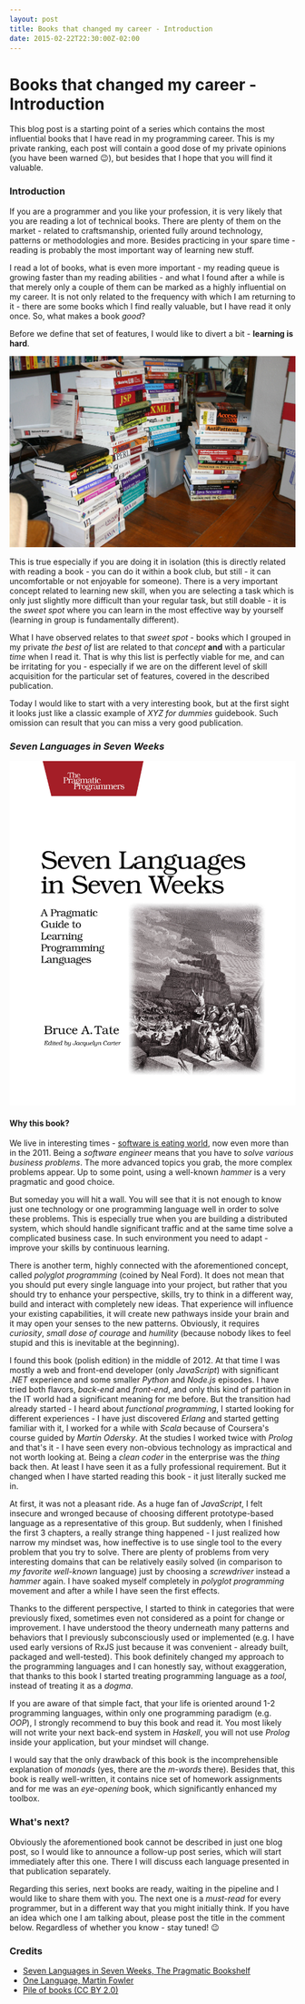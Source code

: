 ```yaml
---
layout: post
title: Books that changed my career - Introduction
date: 2015-02-22T22:30:00Z-02:00
---
```


# Books that changed my career - Introduction

<quote class="disclaimer">This blog post is a starting point of a series which contains the most influential books that I have read in my programming career. This is my private ranking, each post will contain a good dose of my private opinions (you have been warned :wink:), but besides that I hope that you will find it valuable.</quote>

### Introduction

If you are a programmer and you like your profession, it is very likely that you are reading a lot of technical books. There are plenty of them on the market - related to craftsmanship, oriented fully around technology, patterns or methodologies and more. Besides practicing in your spare time - reading is probably the most important way of learning new stuff.

I read a lot of books, what is even more important - my reading queue is growing faster than my reading abilities - and what I found after a while is that merely only a couple of them can be marked as a highly influential on my career. It is not only related to the frequency with which I am returning to it - there are some books which I find really valuable, but I have read it only once. So, what makes a book *good*?

Before we define that set of features, I would like to divert a bit - **learning is hard**.

![Learning is hard](/assets/LearningIsHard.jpg)

This is true especially if you are doing it in isolation (this is directly related with reading a book - you can do it within a book club, but still - it can uncomfortable or not enjoyable for someone). There is a very important concept related to learning new skill, when you are selecting a task which is only just slightly more difficult than your regular task, but still doable - it is the *sweet spot* where you can learn in the most effective way by yourself (learning in group is fundamentally different).

What I have observed relates to that *sweet spot* - books which I grouped in my private *the best of* list are related to that *concept* **and** with a particular *time* when I read it. That is why this list is perfectly viable for me, and can be irritating for you - especially if we are on the different level of skill acquisition for the particular set of features, covered in the described publication.

Today I would like to start with a very interesting book, but at the first sight it looks just like a classic example of <i>XYZ for dummies</i> guidebook. Such omission can result that you can miss a very good publication.

<h3 class="center"><em>Seven Languages in Seven Weeks</em></h3>

<img alt="Seven Languages in Seven Weeks" src="/assets/SevenLanguagesInSevenWeeks.jpg" class="book" />

#### Why this book?

We live in interesting times - [software is eating world](http://www.wsj.com/articles/SB10001424053111903480904576512250915629460), now even more than in the 2011. Being a *software engineer* means that you have to *solve various business problems*. The more advanced topics you grab, the more complex problems appear. Up to some point, using a well-known *hammer* is a very pragmatic and good choice.

But someday you will hit a wall. You will see that it is not enough to know just one technology or one programming language well in order to solve these problems. This is especially true when you are building a distributed system, which should handle significant traffic and at the same time solve a complicated business case. In such environment you need to adapt - improve your skills by continuous learning.

There is another term, highly connected with the aforementioned concept, called *polyglot programming* (coined by Neal Ford). It does not mean that you should put every single language into your project, but rather that you should try to enhance your perspective, skills, try to think in a different way, build and interact with completely new ideas. That experience will influence your existing capabilities, it will create new pathways inside your brain and it may open your senses to the new patterns. Obviously, it requires *curiosity*, *small dose of courage* and *humility* (because nobody likes to feel stupid and this is inevitable at the beginning).

I found this book (polish edition) in the middle of 2012. At that time I was mostly a web and front-end developer (only *JavaScript*) with significant *.NET* experience and some smaller *Python* and *Node.js* episodes. I have tried both flavors, *back-end* and *front-end*, and only this kind of partition in the IT world had a significant meaning for me before. But the transition had already started - I heard about *functional programming*, I started looking for different experiences - I have just discovered *Erlang* and started getting familiar with it, I worked for a while with *Scala* because of Coursera's course guided by *Martin Odersky*. At the studies I worked twice with *Prolog* and that's it - I have seen every non-obvious technology as impractical and not worth looking at. Being a *clean coder* in the enterprise was the *thing* back then. At least I have seen it as a fully professional requirement. But it changed when I have started reading this book - it just literally sucked me in.

At first, it was not a pleasant ride. As a huge fan of *JavaScript*, I felt insecure and wronged because of choosing different prototype-based language as a representative of this group. But suddenly, when I finished the first 3 chapters, a really strange thing happened - I just realized how narrow my mindset was, how ineffective is to use single tool to the every problem that you try to solve. There are plenty of problems from very interesting domains that can be relatively easily solved (in comparison to *my favorite well-known* language) just by choosing a *screwdriver* instead a *hammer* again. I have soaked myself completely in *polyglot programming* movement and after a while I have seen the first effects.

Thanks to the different perspective, I started to think in categories that were previously fixed, sometimes even not considered as a point for change or improvement. I have understood the theory underneath many patterns and behaviors that I previously subconsciously used or implemented (e.g. I have used early versions of RxJS just because it was convenient - already built, packaged and well-tested). This book definitely changed my approach to the programming languages and I can honestly say, without exaggeration, that thanks to this book I started treating programming language as a *tool*, instead of treating it as a *dogma*.

If you are aware of that simple fact, that your life is oriented around 1-2 programming languages, within only one programming paradigm (e.g. *OOP*), I strongly recommend to buy this book and read it. You most likely will not write your next back-end system in *Haskell*, you will not use *Prolog* inside your application, but your mindset will change.

I would say that the only drawback of this book is the incomprehensible explanation of *monads* (yes, there are the *m-words* there). Besides that, this book is really well-written, it contains nice set of homework assignments and for me was an *eye-opening* book, which significantly enhanced my toolbox.

### What's next?

Obviously the aforementioned book cannot be described in just one blog post, so I would like to announce a follow-up post series, which will start immediately after this one. There I will discuss each language presented in that publication separately.

Regarding this series, next books are ready, waiting in the pipeline and I would like to share them with you. The next one is a *must-read* for every programmer, but in a different way that you might initially think. If you have an idea which one I am talking about, please post the title in the comment below. Regardless of whether you know - stay tuned! :wink:

### Credits

- [Seven Languages in Seven Weeks, The Pragmatic Bookshelf](https://pragprog.com/book/btlang/seven-languages-in-seven-weeks)
- [One Language, Martin Fowler](http://martinfowler.com/bliki/OneLanguage.html)
- [Pile of books (CC BY 2.0)](https://www.flickr.com/photos/cote/94256599/in/photolist-9k6cM-nMfaY2-nMxn12-4Wyyg-pPzTdM-f4fhb-ojhTc-9PY9Uk-9PYaxc-qQb56p-qhZZ5T-9vpW4P-qaQqEc-nerTPS-ngcZsg-3WzyA-7Hxgmw-5EyP2b-mZXyzn-h5bQ9g-eCod2H-dAgeQa-q6Vgj-q6Ver-4vQgFr-cHPbL-9Q1ZxL-ngcXRS-dAmHEY-dAmHJj-tGzJq-9Q22fh-cToBD3-G4y8C-4TyQRZ-dAgeAT-dAmHpU-dAmHum-dAgeqD-dAgewk-dAmGXL-dAgeia-9aagv6-9PY9v2-4qcY6P-efwp43-efqE1K-efqEdg-efqDPH-efwoWq)
